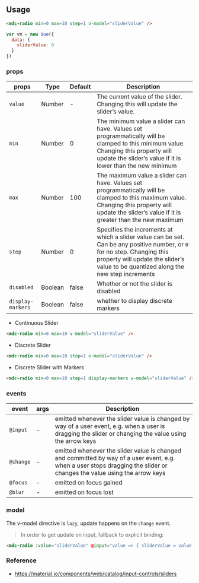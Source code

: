 ## Usage

```html
<mdc-radio min=0 max=10 step=1 v-model="sliderValue" />
```

```javascript
var vm = new Vue({
  data: {
    sliderValue: 0
  }
})
```


### props

| props | Type | Default | Description |
|-------|------|---------|-------------|
|`value`|Number| - | The current value of the slider. Changing this will update the slider’s value. |
|`min`|Number| 0 | The minimum value a slider can have. Values set programmatically will be clamped to this minimum value. Changing this property will update the slider’s value if it is lower than the new minimum |
|`max`|Number| 100 |  The maximum value a slider can have. Values set programmatically will be clamped to this maximum value. Changing this property will update the slider’s value if it is greater than the new maximum |
|`step`|Number| 0| Specifies the increments at which a slider value can be set. Can be any positive number, or `0` for no step. Changing this property will update the slider’s value to be quantized along the new step increments |
|`disabled`| Boolean|false| Whether or not the slider is disabled |
|`display-markers`| Boolean|false| whether to display discrete markers |

- Continuous Slider

```html
<mdc-radio min=0 max=10 v-model="sliderValue" />
```

- Discrete Slider

```html
<mdc-radio min=0 max=10 step=1 v-model="sliderValue" />
```

- Discrete Slider with Markers

```html
<mdc-radio min=0 max=10 step=1 display-markers v-model="sliderValue" />
```

### events


| event | args | Description |
|-------|------|-------------|
|`@input`| - |emitted whenever the slider value is changed by way of a user event, e.g. when a user is dragging the slider or changing the value using the arrow keys |
|`@change`| - |emitted whenever the slider value is changed and committed by way of a user event, e.g. when a user stops dragging the slider or changes the value using the arrow keys |
|`@focus`| - |emitted on focus gained |
|`@blur`| - |emitted on focus lost |


### model

The v-model directive is `lazy`,  update happens on the `change` event.  

> In order to get update on input, fallback to explicit binding:
```html
<mdc-radio :value="sliderValue" @input="value => { sliderValue = value }" />
```

### Reference
- <https://material.io/components/web/catalog/input-controls/sliders>


